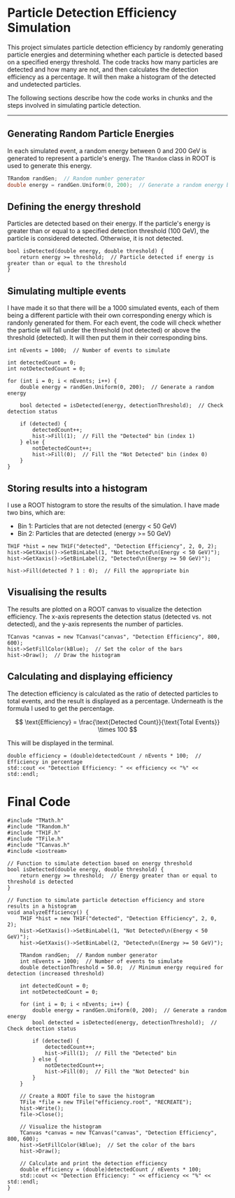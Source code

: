 # Particle Detection Efficiency Simulation

This project simulates particle detection efficiency by randomly generating particle energies and determining whether each particle is detected based on a specified energy threshold. The code tracks how many particles are detected and how many are not, and then calculates the detection efficiency as a percentage. It will then make a histogram of the detected and undetected particles.

The following sections describe how the code works in chunks and the steps involved in simulating particle detection.

---

## Generating Random Particle Energies

In each simulated event, a random energy between 0 and 200 GeV is generated to represent a particle's energy. The `TRandom` class in ROOT is used to generate this energy.

```cpp
TRandom randGen;  // Random number generator
double energy = randGen.Uniform(0, 200);  // Generate a random energy between 0 and 200 GeV
```
## Defining the energy threshold

Particles are detected based on their energy. If the particle's energy is greater than or equal to a specified detection threshold (100 GeV), the particle is considered detected. Otherwise, it is not detected.

```
bool isDetected(double energy, double threshold) {
    return energy >= threshold;  // Particle detected if energy is greater than or equal to the threshold
}
```

## Simulating multiple events

I have made it so that there will be a 1000 simulated events, each of them being a different particle with their own corresponding energy which is randonly generated for them. For each event, the code will check whether the particle will fall under the threshold (not detected) or above the threshold (detected). It will then put them in their corresponding bins.

```
int nEvents = 1000;  // Number of events to simulate

int detectedCount = 0;
int notDetectedCount = 0;

for (int i = 0; i < nEvents; i++) {
    double energy = randGen.Uniform(0, 200);  // Generate a random energy

    bool detected = isDetected(energy, detectionThreshold);  // Check detection status
    
    if (detected) {
        detectedCount++;
        hist->Fill(1);  // Fill the "Detected" bin (index 1)
    } else {
        notDetectedCount++;
        hist->Fill(0);  // Fill the "Not Detected" bin (index 0)
    }
}
```

## Storing results into a histogram

I use a ROOT histogram to store the results of the simulation. I have made two bins, which are:
- Bin 1: Particles that are not detected (energy < 50 GeV)
- Bin 2: Particles that are detected (energy >= 50 GeV)

```
TH1F *hist = new TH1F("detected", "Detection Efficiency", 2, 0, 2);
hist->GetXaxis()->SetBinLabel(1, "Not Detected\n(Energy < 50 GeV)");
hist->GetXaxis()->SetBinLabel(2, "Detected\n(Energy >= 50 GeV)");

hist->Fill(detected ? 1 : 0);  // Fill the appropriate bin
```

## Visualising the results

The results are plotted on a ROOT canvas to visualize the detection efficiency. The x-axis represents the detection status (detected vs. not detected), and the y-axis represents the number of particles.

```
TCanvas *canvas = new TCanvas("canvas", "Detection Efficiency", 800, 600);
hist->SetFillColor(kBlue);  // Set the color of the bars
hist->Draw();  // Draw the histogram
```

## Calculating and displaying efficiency

The detection efficiency is calculated as the ratio of detected particles to total events, and the result is displayed as a percentage. Underneath is the formula I used to get the percentage.

$$ \text{Efficiency} = \frac{\text{Detected Count}}{\text{Total Events}} \times 100 $$

This will be displayed in the terminal.

```
double efficiency = (double)detectedCount / nEvents * 100;  // Efficiency in percentage
std::cout << "Detection Efficiency: " << efficiency << "%" << std::endl;
```

# Final Code
```
#include "TMath.h"
#include "TRandom.h"
#include "TH1F.h"
#include "TFile.h"
#include "TCanvas.h"
#include <iostream>

// Function to simulate detection based on energy threshold
bool isDetected(double energy, double threshold) {
    return energy >= threshold;  // Energy greater than or equal to threshold is detected
}

// Function to simulate particle detection efficiency and store results in a histogram
void analyzeEfficiency() {
    TH1F *hist = new TH1F("detected", "Detection Efficiency", 2, 0, 2);
    hist->GetXaxis()->SetBinLabel(1, "Not Detected\n(Energy < 50 GeV)");
    hist->GetXaxis()->SetBinLabel(2, "Detected\n(Energy >= 50 GeV)");

    TRandom randGen;  // Random number generator
    int nEvents = 1000;  // Number of events to simulate
    double detectionThreshold = 50.0;  // Minimum energy required for detection (increased threshold)

    int detectedCount = 0;
    int notDetectedCount = 0;

    for (int i = 0; i < nEvents; i++) {
        double energy = randGen.Uniform(0, 200);  // Generate a random energy
        bool detected = isDetected(energy, detectionThreshold);  // Check detection status

        if (detected) {
            detectedCount++;
            hist->Fill(1);  // Fill the "Detected" bin
        } else {
            notDetectedCount++;
            hist->Fill(0);  // Fill the "Not Detected" bin
        }
    }

    // Create a ROOT file to save the histogram
    TFile *file = new TFile("efficiency.root", "RECREATE");
    hist->Write();
    file->Close();

    // Visualize the histogram
    TCanvas *canvas = new TCanvas("canvas", "Detection Efficiency", 800, 600);
    hist->SetFillColor(kBlue);  // Set the color of the bars
    hist->Draw();

    // Calculate and print the detection efficiency
    double efficiency = (double)detectedCount / nEvents * 100;
    std::cout << "Detection Efficiency: " << efficiency << "%" << std::endl;
}
```
